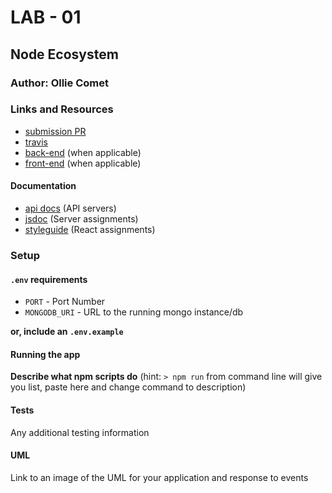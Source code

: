 # LAB - 01

## Node Ecosystem

### Author: Ollie Comet

### Links and Resources
* [submission PR](http://xyz.com)
* [travis](http://xyz.com)
* [back-end](http://xyz.com) (when applicable)
* [front-end](http://xyz.com) (when applicable)

#### Documentation
* [api docs](http://xyz.com) (API servers)
* [jsdoc](http://xyz.com) (Server assignments)
* [styleguide](http://xyz.com) (React assignments)

### Setup
#### `.env` requirements
* `PORT` - Port Number
* `MONGODB_URI` - URL to the running mongo instance/db

**or, include an `.env.example`**

#### Running the app

**Describe what npm scripts do**
(hint: `> npm run` from command line will give you list, paste here and change
command to description)
  
#### Tests
Any additional testing information

#### UML
Link to an image of the UML for your application and response to events
